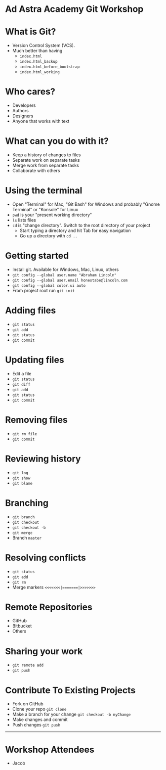 # Ad Astra Academy Git Workshop

# What is Git?
* Version Control System (VCS).
* Much better than having
  * `index.html`
  * `index.html_backup`
  * `index.html_before_bootstrap`
  * `index.html_working`

# Who cares?
* Developers
* Authors
* Designers
* Anyone that works with text

# What can you do with it?
* Keep a history of changes to files
* Separate work on separate tasks
* Merge work from separate tasks
* Collaborate with others

# Using the terminal
* Open "Terminal" for Mac, "Git Bash" for Windows and probably "Gnome
  Terminal" or "Konsole" for Linux
* `pwd` is your "present working directory"
* `ls` lists files
* `cd` is "change directory". Switch to the root directory of your project
  * Start typing a directory and hit Tab for easy navigation
  * Go up a directory with `cd ..`

# Getting started
* Install git. Available for Windows, Mac, Linux, others
* `git config --global user.name "Abraham Lincoln"`
* `git config --global user.email honestabe@lincoln.com`
* `git config --global color.ui auto`
* From project root run `git init`

# Adding files
* `git status`
* `git add`
* `git status`
* `git commit`

# Updating files
* Edit a file
* `git status`
* `git diff`
* `git add`
* `git status`
* `git commit`

# Removing files
* `git rm file`
* `git commit`

# Reviewing history
* `git log`
* `git show`
* `git blame`

# Branching
* `git branch`
* `git checkout`
* `git checkout -b`
* `git merge`
* Branch `master`

# Resolving conflicts
* `git status`
* `git add`
* `git rm`
* Merge markers `<<<<<<<|=======|>>>>>>>`

# Remote Repositories
* GitHub
* Bitbucket
* Others

# Sharing your work
* `git remote add`
* `git push`

# Contribute To Existing Projects
* Fork on GitHub
* Clone your repo `git clone`
* Make a branch for your change `git checkout -b myChange`
* Make changes and commit
* Push changes `git push`

--------------------------------------------------------------------------------

# Workshop Attendees
* Jacob
